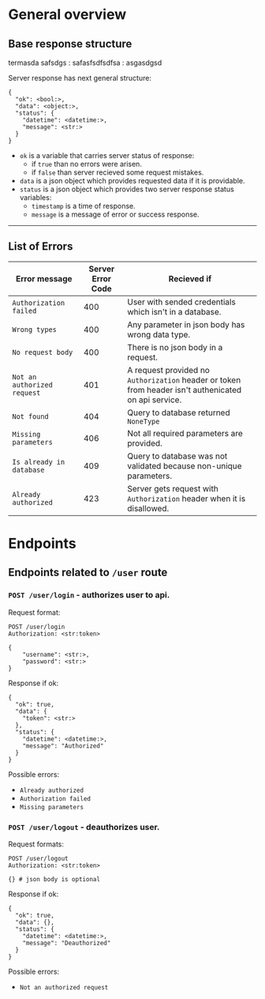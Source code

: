 # General overview
## Base response structure

termasda safsdgs
: safasfsdfsdfsa
: asgasdgsd

Server response has next general structure:

```
{
  "ok": <bool:>,
  "data": <object:>,
  "status": {
    "datetime": <datetime:>,
    "message": <str:>
  }
}
```
- `ok` is a variable that carries server status of response:
    - if `true` than no errors were arisen.
    - if `false` than server recieved some request mistakes.
- `data` is a json object which provides requested data if it is providable.
- `status` is a json object which provides two server response status variables:
    - `timestamp` is a time of response.
    - `message` is a message of error or success response.

---
## List of Errors

| Error message | Server Error Code | Recieved if |
| ----------- | ----------- | ----------- |
| `Authorization failed` | 400 | User with sended credentials which isn't in a database.|
| `Wrong types` | 400 | Any parameter in json body has wrong data type. |
| `No request body` | 400 | There is no json body in a request. |
| `Not an authorized request` | 401 | A request provided no `Authorization` header or token from header isn't authenicated on api service. |
| `Not found` | 404 | Query to database returned `NoneType` |
| `Missing parameters` | 406 | Not all required parameters are provided. |
| `Is already in database` | 409 | Query to database was not validated because non-unique parameters. |
| `Already authorized` | 423 | Server gets request with `Authorization` header when it is disallowed.|

# Endpoints

## Endpoints related to `/user` route

### `POST /user/login` - authorizes user to api.

Request format:
```
POST /user/login
Authorization: <str:token>

{
    "username": <str:>,
    "password": <str:>
}
```

Response if ok:
```
{
  "ok": true,
  "data": {
    "token": <str:>
  },
  "status": {
    "datetime": <datetime:>,
    "message": "Authorized"
  }
}
```
Possible errors:
- `Already authorized`
- `Authorization failed`
- `Missing parameters`

### `POST /user/logout` - deauthorizes user.

Request formats:
```
POST /user/logout
Authorization: <str:token>

{} # json body is optional
```

Response if ok:
```
{
  "ok": true,
  "data": {},
  "status": {
    "datetime": <datetime:>,
    "message": "Deauthorized"
  }
}
```
Possible errors:
- `Not an authorized request`